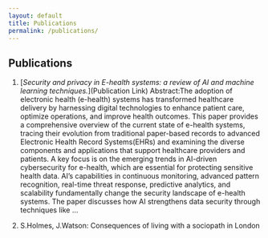 ```yaml
---
layout: default
title: Publications
permalink: /publications/
---
```


## Publications

1. [*Security and privacy in E-health systems: a review of AI and machine learning techniques.*](Publication Link)
Abstract:The adoption of electronic health (e-health) systems has transformed healthcare delivery by harnessing digital technologies to enhance patient care, optimize operations, and improve health outcomes. This paper provides a comprehensive overview of the current state of e-health systems, tracing their evolution from traditional paper-based records to advanced Electronic Health Record Systems(EHRs) and examining the diverse components and applications that support healthcare providers and patients. A key focus is on the emerging trends in AI-driven cybersecurity for e-health, which are essential for protecting sensitive health data. AI’s capabilities in continuous monitoring, advanced pattern recognition, real-time threat response, predictive analytics, and scalability fundamentally change the security landscape of e-health systems. The paper discusses how AI strengthens data security through techniques like …

2. S.Holmes, J.Watson: Consequences of living with a sociopath in London